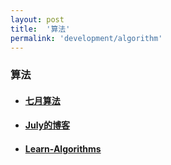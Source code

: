 ```yaml
---
layout: post
title:  '算法'
permalink: 'development/algorithm'
---
```


### 算法
* #### [七月算法](http://ask.julyedu.com/)

* #### [July的博客](http://blog.csdn.net/v_july_v)

* #### [Learn-Algorithms](https://github.com/nonstriater/Learn-Algorithms)
